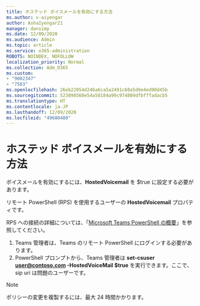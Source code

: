 ```yaml
---
title: ホステッド ボイスメールを有効にする方法
ms.author: v-aiyengar
author: AshaIyengar21
manager: dansimp
ms.date: 12/09/2020
ms.audience: Admin
ms.topic: article
ms.service: o365-administration
ROBOTS: NOINDEX, NOFOLLOW
localization_priority: Normal
ms.collection: Adm_O365
ms.custom:
- "9002347"
- "7563"
ms.openlocfilehash: 26eb22054d246a6ca5a2491c68a5d9e4ed90d45b
ms.sourcegitcommit: 523098560e54a50184a99c974809dfbfffadacb5
ms.translationtype: HT
ms.contentlocale: ja-JP
ms.lasthandoff: 12/09/2020
ms.locfileid: "49680480"
---
```

# <a name="how-to-enable-hosted-voicemail"></a>ホステッド ボイスメールを有効にする方法

ボイスメールを有効にするには、**HostedVoicemail** を $true に設定する必要があります。

リモート PowerShell (RPS) を使用するユーザーの **HostedVoicemail** プロパティです。

RPS への接続の詳細については、「[Microsoft Teams PowerShell の概要](https://docs.microsoft.com/microsoftteams/teams-powershell-overview)」を参照してください。

1. Teams 管理者は、Teams のリモート PowerShell にログインする必要があります。
1. PowerShell プロンプトから、Teams 管理者は **set-csuser user@contoso.com -HostedVoiceMail $true** を実行できます。ここで、sip uri は問題のユーザーです。

> [!NOTE]
> ポリシーの変更を複製するには、最大 24 時間かかります。